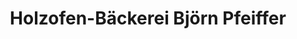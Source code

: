 ---
title: "Holzofen-Bäckerei Björn Pfeiffer"
url: /kraichtal/holzofen-baeckerei-bjoern-pfeiffer/
shop: Bäckerei
---
